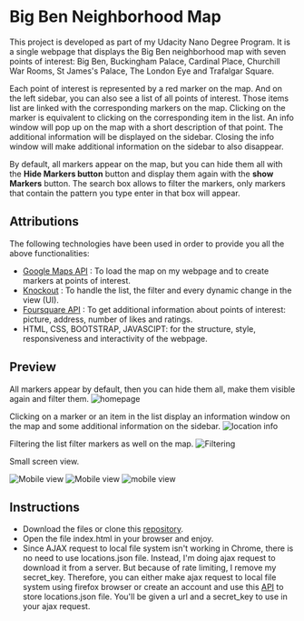 # Big Ben Neighborhood Map

This project is developed as part of my Udacity Nano Degree Program. It is a
single webpage that displays the Big Ben neighborhood map with seven points of
interest: Big Ben, Buckingham Palace, Cardinal Place, Churchill War Rooms,
St James's Palace, The London Eye and Trafalgar Square.

Each point of interest is represented by a red marker on the map. And on the left
sidebar, you can also see a list of all points of interest. Those items list are
linked with the corresponding markers on the map. Clicking on the marker is
equivalent to clicking on the corresponding item in the list. An info window will
pop up on the map with a short description of that point. The additional information
will be displayed on the sidebar. Closing the info window will make additional
information on the sidebar to also disappear.

By default, all markers appear on the map, but you can hide them all  with the
**Hide Markers button** button and display them again with the **show Markers**
button. The search box allows to filter the markers, only markers that
contain the pattern you type enter in that box will appear.

## Attributions

The following technologies have been used in order to provide you all the above
functionalities:

* [Google Maps API](https://developers.google.com/maps/) : To load the map on my webpage
and to create markers at points of interest.
* [Knockout](https://knockoutjs.com/index.html) : To handle the list, the filter
and every dynamic change in the view (UI).
* [Foursquare API](https://developer.foursquare.com/) : To get additional information
about points of interest: picture, address, number of likes and ratings.
* HTML, CSS, BOOTSTRAP, JAVASCIPT: for the structure, style, responsiveness and interactivity of
the webpage.

## Preview

All markers appear by default, then you can hide them all, make them visible
again and filter them.
![homepage](img/picture1.png)

Clicking on a marker or an item in the list display an information window on the
map and some additional information on the sidebar.
![location info](img/picture2.png)

Filtering the list filter markers as well on the map.
![Filtering](img/picture3.png)

Small screen view.

![Mobile view](img/picture4.png)
![Mobile view](img/picture5.png)
![mobile view](img/picture6.png)

## Instructions

* Download the files or clone this [repository](https://github.com/mdifils/NeighborhoodMap).
* Open the file index.html in your browser and enjoy.
* Since AJAX request to local file system isn't working in Chrome, there is no
need to use locations.json file. Instead, I'm doing ajax request to download it from a server. But because of rate limiting, I remove my secret_key. Therefore, you can either make ajax request to local file system using firefox browser or create an account and use this [API](https://jsonbin.io/) to store locations.json file. You'll be given a url and a secret_key to use in your ajax request. 
